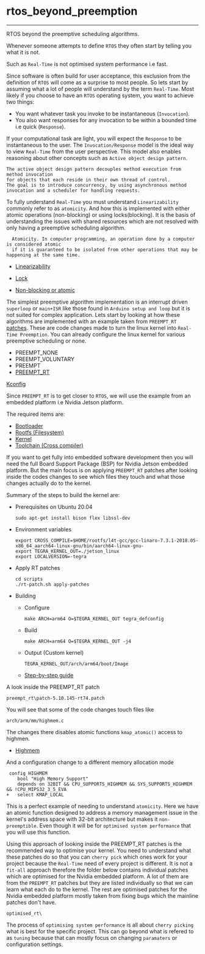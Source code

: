 # rtos_beyond_preemption
-------------------------

RTOS beyond the preemptive scheduling algorithms.

Whenever someone attempts to define `RTOS` they often start by telling you what it is not.

Such as `Real-Time` is not optimised system performance i.e fast.

Since software is often build for user acceptance, this exclusion from the definition of `RTOS` will come as a surprise to most people.
So lets start by assuming what a lot of people will understand by the term `Real-Time`.
Most likely if you choose to have an `RTOS` operating system, you want to achieve two things:

- You want whatever task you invoke to be instantaneous (`Invocation`).
- You also want responses for any invocation to be within a bounded time i.e quick (`Response`).

If your computational task are light, you will expect the `Response` to be instantaneous to the user.
The `Invocation/Response` model is the ideal way to view `Real-Time` from the user perspective.
This model also enables reasoning about other concepts such as `Active object design pattern`.

	The active object design pattern decouples method execution from method invocation 
	for objects that each reside in their own thread of control.
	The goal is to introduce concurrency, by using asynchronous method invocation and a scheduler for handling requests.

To fully understand `Real-Time` you must understand `Linearizability` commonly refer to as `atomicity`.
And how this is implemented with either atomic operations (non-blocking) or using locks(blocking).
It is the basis of understanding the issues with shared resources which are not resolved with only having a preemptive scheduling algorithm.

      Atomicity. In computer programming, an operation done by a computer is considered atomic 
      if it is guaranteed to be isolated from other operations that may be happening at the same time.

- [Linearizability](https://en.wikipedia.org/wiki/Linearizability)

- [Lock](https://en.wikipedia.org/wiki/Lock_(computer_science))

- [Non-blocking or atomic](https://en.wikipedia.org/wiki/Non-blocking_algorithm)

The simplest preemptive algorithm implementation is an interrupt driven `superloop` or `main+ISR` like those found in `Arduino setup and loop` but it is not suited for complex application.
Lets start by looking at how these algorithms are implemented with an example taken from `PREEMPT_RT` [patches](https://cdn.kernel.org/pub/linux/kernel/projects/rt/).
These are code changes made to turn the linux kernel into `Real-Time Preemption`.
You can already configure the linux kernel for various preemptive scheduling or none.

- PREEMPT_NONE
- PREEMPT_VOLUNTARY
- PREEMPT
- [PREEMPT_RT](wiki.linuxfoundation.org/realtime/preempt_rt_versions)

[Kconfig](https://kernel.ubuntu.com/git/ubuntu/ubuntu-focal.git/tree/kernel/Kconfig.preempt)

Since `PREEMPT_RT` is to get closer to `RTOS`, we will use the example from an embedded platform i.e Nvidia Jetson platform.

The required items are:
- [Bootloader](https://developer.nvidia.com/embedded/l4t/r35_release_v1.0/release/jetson_linux_r35.1.0_aarch64.tbz2)
- [Rootfs (Filesystem)](https://developer.nvidia.com/embedded/l4t/r35_release_v1.0/release/tegra_linux_sample-root-filesystem_r35.1.0_aarch64.tbz2)
- [Kernel](https://developer.nvidia.com/embedded/l4t/r35_release_v1.0/sources/public_sources.tbz2)
- [Toolchain (Cross compiler)](http://releases.linaro.org/components/toolchain/binaries/7.3-2018.05/aarch64-linux-gnu/gcc-linaro-7.3.1-2018.05-x86_64_aarch64-linux-gnu.tar.xz)

If you want to get fully into embedded software development then you will need the full Board Support Package (BSP) for Nvidia Jetson embedded platform.
But the main focus is on applying `PREEMPT_RT` patches after looking inside the codes changes to see which files they touch and what those changes actually do to the kernel.

Summary of the steps to build the kernel are:

- Prerequisites on Ubuntu 20.04

      sudo apt-get install bison flex libssl-dev

- Environment variables

      export CROSS_COMPILE=$HOME/rootfs/l4t-gcc/gcc-linaro-7.3.1-2018.05-x86_64_aarch64-linux-gnu/bin/aarch64-linux-gnu-
      export TEGRA_KERNEL_OUT=./jetson_linux
      export LOCALVERSION=-tegra

- Apply RT patches  

      cd scripts 
      ./rt-patch.sh apply-patches
      
- Building

  * Configure
  
        make ARCH=arm64 O=$TEGRA_KERNEL_OUT tegra_defconfig
  
  * Build
  
        make ARCH=arm64 O=$TEGRA_KERNEL_OUT -j4
  
  * Output (Custom kernel) 
  
        TEGRA_KERNEL_OUT/arch/arm64/boot/Image
        
  * [Step-by-step guide](https://docs.nvidia.com/jetson/archives/l4t-archived/l4t-3231/index.html#page/Tegra%2520Linux%2520Driver%2520Package%2520Development%2520Guide%2Fkernel_custom.html%23) 

A look inside the PREEMPT_RT patch 

	preempt_rt\patch-5.10.145-rt74.patch
	
You will see that some of the code changes touch files like

	arch/arm/mm/highmem.c

The changes there disables atomic functions `kmap_atomic()` access to highmen.

- [Highmem](https://www.kernel.org/doc/Documentation/vm/highmem.txt)

And a configuration change to a different  memory allocation mode

	 config HIGHMEM
	 	bool "High Memory Support"
	 	depends on 32BIT && CPU_SUPPORTS_HIGHMEM && SYS_SUPPORTS_HIGHMEM && !CPU_MIPS32_3_5_EVA
	+	select KMAP_LOCAL


This is a perfect example of needing to understand `atomicity`. Here we have an atomic function designed to address a memory management issue in the kernel's address space with 32-bit architecture but makes it `non-preemptible`. Even though it will be for `optimised system performance` that you will use this function.

Using this approach of looking inside the PREEMPT_RT patches is the recommended way to optimise your kernel.
You need to understand what these patches do so that you can `cherry pick` which ones work for your project because the `Real-Time` need of every project is different. It is not a `fit-all` approach therefore the folder below contains individual patches which are optimised for the Nvidia embedded platform.
A lot of them are from the `PREEMPT_RT` patches but they are listed individually so that we can learn what each do to the kernel. The rest are optimised patches for the Nvidia embedded platform mostly taken from fixing bugs which the mainline patches don't have.

	optimised_rt\

The process of `optimising system performance` is all about `cherry picking` what is best for the specific project. This can go beyond what is refered to as `tuning` because that can mostly focus on changing `paramaters` or configuration settings. 

